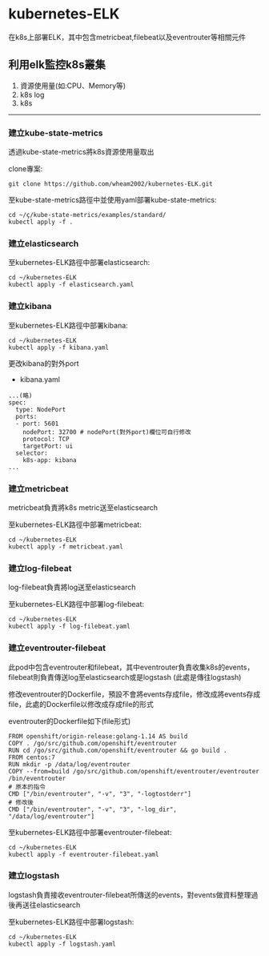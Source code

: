 # kubernetes-ELK

在k8s上部署ELK，其中包含metricbeat,filebeat以及eventrouter等相關元件

## 利用elk監控k8s叢集
1. 資源使用量(如:CPU、Memory等)
2. k8s log
3. k8s 


---


### 建立kube-state-metrics
透過kube-state-metrics將k8s資源使用量取出


clone專案:
```shell=
git clone https://github.com/wheam2002/kubernetes-ELK.git
```

至kube-state-metrics路徑中並使用yaml部署kube-state-metrics:
```shell=
cd ~/ç/kube-state-metrics/examples/standard/
kubectl apply -f .
```

### 建立elasticsearch

至kubernetes-ELK路徑中部署elasticsearch:
```shell=
cd ~/kubernetes-ELK
kubectl apply -f elasticsearch.yaml
```

### 建立kibana

至kubernetes-ELK路徑中部署kibana:
```shell=
cd ~/kubernetes-ELK
kubectl apply -f kibana.yaml
```

更改kibana的對外port

* kibana.yaml
```yaml=
...(略)
spec:
  type: NodePort 
  ports:
  - port: 5601
    nodePort: 32700 # nodePort(對外port)欄位可自行修改
    protocol: TCP
    targetPort: ui
  selector:
    k8s-app: kibana
...
```
### 建立metricbeat

metricbeat負責將k8s metric送至elasticsearch

至kubernetes-ELK路徑中部署metricbeat:
```shell=
cd ~/kubernetes-ELK
kubectl apply -f metricbeat.yaml
```

### 建立log-filebeat

log-filebeat負責將log送至elasticsearch

至kubernetes-ELK路徑中部署log-filebeat:
```shell=
cd ~/kubernetes-ELK
kubectl apply -f log-filebeat.yaml
```

### 建立eventrouter-filebeat

此pod中包含eventrouter和filebeat，其中eventrouter負責收集k8s的events，filebeat則負責傳送log至elasticsearch或是logstash (此處是傳往logstash)

修改eventrouter的Dockerfile，預設不會將events存成file，修改成將events存成file，此處的Dockerfile以修改成存成file的形式

eventrouter的Dockerfile如下(file形式)
```dockerfile=
FROM openshift/origin-release:golang-1.14 AS build
COPY . /go/src/github.com/openshift/eventrouter
RUN cd /go/src/github.com/openshift/eventrouter && go build .
FROM centos:7
RUN mkdir -p /data/log/eventrouter
COPY --from=build /go/src/github.com/openshift/eventrouter/eventrouter /bin/eventrouter
# 原本的指令
CMD ["/bin/eventrouter", "-v", "3", "-logtostderr"]
# 修改後
CMD ["/bin/eventrouter", "-v", "3", "-log_dir", "/data/log/eventrouter"]
```

至kubernetes-ELK路徑中部署eventrouter-filebeat:
```shell=
cd ~/kubernetes-ELK
kubectl apply -f eventrouter-filebeat.yaml
```

### 建立logstash

logstash負責接收eventrouter-filebeat所傳送的events，對events做資料整理過後再送往elasticsearch

至kubernetes-ELK路徑中部署logstash:
```shell=
cd ~/kubernetes-ELK
kubectl apply -f logstash.yaml
```


